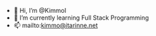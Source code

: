 - 👋 Hi, I’m @KimmoI
- 🌱 I’m currently learning Full Stack Programming
- 📫 mailto:kimmo@itarinne.net
<!---
KimmoI/KimmoI is a ✨ special ✨ repository because its `README.md` (this file) appears on your GitHub profile.
You can click the Preview link to take a look at your changes.
--->
